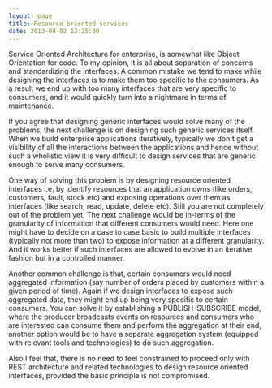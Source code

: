 ```yaml
---
layout: page
title: Resource oriented services
date: 2013-08-02 12:25:00
---
```


Service Oriented Architecture for enterprise, is somewhat like Object Orientation for code. To my opinion, it is all
about separation<!--rm-->  of concerns and standardizing the interfaces. A common mistake we tend to make while
designing the interfaces is to make them too specific to the consumers. As a result we end up with too many interfaces
that are very specific to consumers, and it would quickly turn into a nightmare in terms of maintenance.

If you agree that designing generic interfaces would solve many of the problems, the next challenge is on designing such
generic services itself. When we build enterprise applications iteratively, typically we don't get a visibility of all
the interactions between the applications and hence without such a wholistic view it is very difficult to design
services that are generic enough to serve many consumers.

One way of solving this problem is by designing resource oriented interfaces i.e, by identify resources that an application
owns (like orders, customers, fault, stock etc) and exposing operations over them as interfaces (like search, read, update,
delete etc). Still you are not completely out of the problem yet. The next challenge would be in-terms of the granularity
of information that different consumers would need. Here one might have to decide on a case to case basic to build multiple
interfaces (typically not more than two) to expose information at a different granularity. And it works better if such
interfaces are allowed to evolve in an iterative fashion but in a controlled manner.

Another common challenge is that, certain consumers would need aggregated information (say number of orders placed by customers
within a given period of time). Again if we design interfaces to expose such aggregated data, they might end up being very specific to
certain consumers. You can solve it by establishing a PUBLISH-SUBSCRIBE model, where the producer broadcasts events on
resources and consumers who are interested can consume them and perform the aggregation at their end, another option would
be to have a separate aggregation system (equipped with relevant tools and technologies) to do such aggregation.

Also I feel that, there is no need to feel constrained to proceed only with REST architecture and related technologies
to design resource oriented interfaces, provided the basic principle is not compromised.



